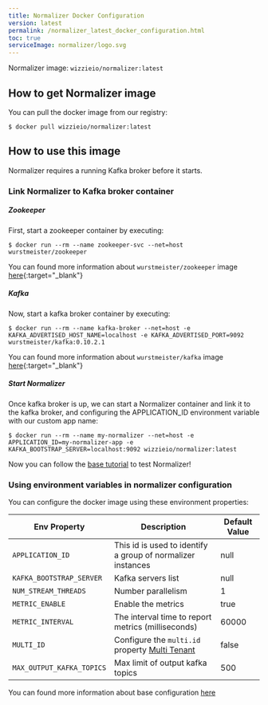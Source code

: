 ```yaml
---
title: Normalizer Docker Configuration
version: latest
permalink: /normalizer_latest_docker_configuration.html
toc: true
serviceImage: normalizer/logo.svg
---
```


Normalizer image: `wizzieio/normalizer:latest`

## How to get Normalizer image

You can pull the docker image from our registry:
```
$ docker pull wizzieio/normalizer:latest
```

## How to use this image

Normalizer requires a running Kafka broker before it starts.

### Link Normalizer to Kafka broker container

##### Zookeeper

First, start a zookeeper container by executing:

```
$ docker run --rm --name zookeeper-svc --net=host wurstmeister/zookeeper
```

You can found more information about `wurstmeister/zookeeper` image [here](https://hub.docker.com/r/wurstmeister/zookeeper){:target="_blank"}

##### Kafka

Now, start a kafka broker container by executing:

```
$ docker run --rm --name kafka-broker --net=host -e KAFKA_ADVERTISED_HOST_NAME=localhost -e KAFKA_ADVERTISED_PORT=9092 wurstmeister/kafka:0.10.2.1
```
You can found more information about `wurstmeister/kafka` image [here](https://hub.docker.com/r/wurstmeister/kafka){:target="_blank"}

##### Start Normalizer

Once kafka broker is up, we can start a Normalizer container and link it to the kafka broker, and configuring the APPLICATION_ID environment variable with our custom app name:

```
$ docker run --rm --name my-normalizer --net=host -e APPLICATION_ID=my-normalizer-app -e KAFKA_BOOTSTRAP_SERVER=localhost:9092 wizzieio/normalizer:latest
```

Now you can follow the [base tutorial](/normalizer_{{page.version}}_base_tutorial.html) to test Normalizer!

### Using environment variables in normalizer configuration

You can configure the docker image using these environment properties:

| Env Property   |      Description      |  Default Value |
|----------|---------------|-------|
| `APPLICATION_ID` |  This id is used to identify a group of normalizer instances | null |
| `KAFKA_BOOTSTRAP_SERVER` |  Kafka servers list | null |
| `NUM_STREAM_THREADS` |  Number parallelism | 1|
| `METRIC_ENABLE` | Enable the metrics |  true  |
| `METRIC_INTERVAL`|The interval time to report metrics (milliseconds) | 60000 |
| `MULTI_ID`| Configure the `multi.id` property [Multi Tenant](/normalizer_{{page.version}}_multi_tenant.html) | false |
| `MAX_OUTPUT_KAFKA_TOPICS`| Max limit of output kafka topics | 500 |

You can found more information about base configuration [here](/normalizer_{{page.version}}_base_configuration.html)
